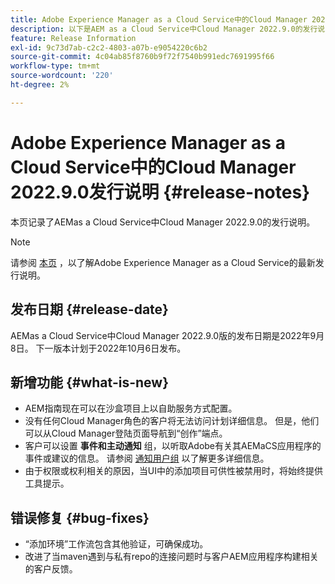 ```yaml
---
title: Adobe Experience Manager as a Cloud Service中的Cloud Manager 2022.9.0发行说明
description: 以下是AEM as a Cloud Service中Cloud Manager 2022.9.0的发行说明。
feature: Release Information
exl-id: 9c73d7ab-c2c2-4803-a07b-e9054220c6b2
source-git-commit: 4c04ab85f8760b9f72f7540b991edc7691995f66
workflow-type: tm+mt
source-wordcount: '220'
ht-degree: 2%

---
```



# Adobe Experience Manager as a Cloud Service中的Cloud Manager 2022.9.0发行说明 {#release-notes}

本页记录了AEMas a Cloud Service中Cloud Manager 2022.9.0的发行说明。

>[!NOTE]
>
>请参阅 [本页](/help/release-notes/release-notes-cloud/release-notes-current.md) ，以了解Adobe Experience Manager as a Cloud Service的最新发行说明。

## 发布日期 {#release-date}

AEMas a Cloud Service中Cloud Manager 2022.9.0版的发布日期是2022年9月8日。 下一版本计划于2022年10月6日发布。

## 新增功能 {#what-is-new}

* AEM指南现在可以在沙盒项目上以自助服务方式配置。
* 没有任何Cloud Manager角色的客户将无法访问计划详细信息。 但是，他们可以从Cloud Manager登陆页面导航到“创作”端点。
* 客户可以设置 **事件和主动通知** 组，以听取Adobe有关其AEMaCS应用程序的事件或建议的信息。 请参阅 [通知用户组](/help/journey-onboarding/user-groups.md) 以了解更多详细信息。
* 由于权限或权利相关的原因，当UI中的添加项目可供性被禁用时，将始终提供工具提示。

## 错误修复 {#bug-fixes}

* “添加环境”工作流包含其他验证，可确保成功。
* 改进了当maven遇到与私有repo的连接问题时与客户AEM应用程序构建相关的客户反馈。
